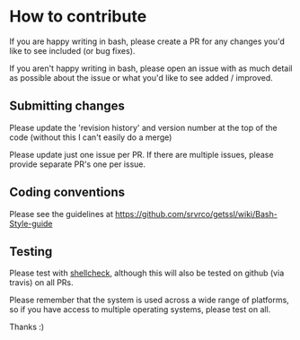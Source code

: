 # How to contribute

If you are happy writing in bash, please create a PR for any changes
you'd like to see included (or bug fixes).

If you aren't happy writing in bash, please open an issue with as much
detail as possible about the issue or what you'd like to see added /
improved.

## Submitting changes

Please update the 'revision history' and version number at the top of
the code (without this I can't easily do a merge)

Please update just one issue per PR. If there are multiple issues,
please provide separate PR's one per issue.

## Coding conventions

Please see the guidelines at <https://github.com/srvrco/getssl/wiki/Bash-Style-guide>

## Testing

Please test with [shellcheck](https://github.com/koalaman/shellcheck),
although this will also be tested on github (via travis) on all PRs.

Please remember that the system is used across a wide range of
platforms, so if you have access to multiple operating systems, please
test on all.

Thanks :)
